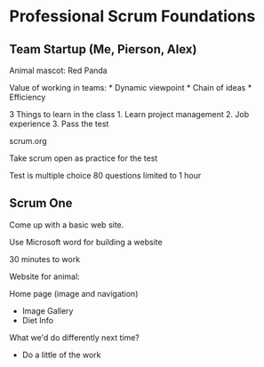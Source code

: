 # Professional Scrum Foundations

## Team Startup (Me, Pierson, Alex)

Animal mascot: Red Panda

Value of working in teams:
	* Dynamic viewpoint
	* Chain of ideas
	* Efficiency

3 Things to learn in the class
	1. Learn project management
	2. Job experience
	3. Pass the test

scrum.org

Take scrum open as practice for the test

Test is multiple choice 80 questions limited to 1 hour

## Scrum One

Come up with a basic web site.

Use Microsoft word for building a website

30 minutes to work

Website for animal:

Home page (image and navigation)
 - Image Gallery
 - Diet Info

What we'd do differently next time?
 - Do a little of the work